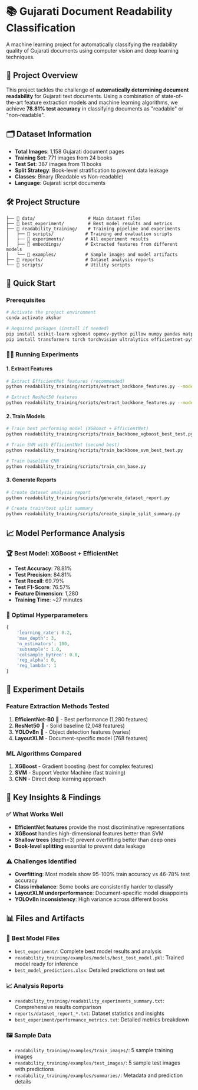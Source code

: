 # 📚 Gujarati Document Readability Classification

A machine learning project for automatically classifying the readability quality of Gujarati documents using computer vision and deep learning techniques.

## 🎯 Project Overview

This project tackles the challenge of **automatically determining document readability** for Gujarati text documents. Using a combination of state-of-the-art feature extraction models and machine learning algorithms, we achieve **78.81% test accuracy** in classifying documents as "readable" or "non-readable".



## 🗂️ Dataset Information

- **Total Images**: 1,158 Gujarati document pages
- **Training Set**: 771 images from 24 books
- **Test Set**: 387 images from 11 books  
- **Split Strategy**: Book-level stratification to prevent data leakage
- **Classes**: Binary (Readable vs Non-readable)
- **Language**: Gujarati script documents

## 🛠️ Project Structure

```
├── 📁 data/                    # Main dataset files
├── 📁 best_experiment/         # Best model results and metrics
├── 📁 readability_training/    # Training pipeline and experiments
│   ├── 📁 scripts/            # Training and evaluation scripts
│   ├── 📁 experiments/        # All experiment results
│   ├── 📁 embeddings/         # Extracted features from different models
│   └── 📁 examples/           # Sample images and model artifacts
├── 📁 reports/                # Dataset analysis reports
└── 📁 scripts/                # Utility scripts
```

## 🚀 Quick Start

### Prerequisites
```bash
# Activate the project environment
conda activate akshar

# Required packages (install if needed)
pip install scikit-learn xgboost opencv-python pillow numpy pandas matplotlib seaborn
pip install transformers torch torchvision ultralytics efficientnet-pytorch
```

### 🏃‍♂️ Running Experiments

#### 1. Extract Features
```bash
# Extract EfficientNet features (recommended)
python readability_training/scripts/extract_backbone_features.py --model efficientnet

# Extract ResNet50 features  
python readability_training/scripts/extract_backbone_features.py --model resnet50
```

#### 2. Train Models
```bash
# Train best performing model (XGBoost + EfficientNet)
python readability_training/scripts/train_backbone_xgboost_best_test.py

# Train SVM with EfficientNet (second best)
python readability_training/scripts/train_backbone_svm_best_test.py

# Train baseline CNN
python readability_training/scripts/train_cnn_base.py
```

#### 3. Generate Reports
```bash
# Create dataset analysis report
python readability_training/scripts/generate_dataset_report.py

# Create train/test split summary
python readability_training/scripts/create_simple_split_summary.py
```

## 📈 Model Performance Analysis

### 🏆 Best Model: XGBoost + EfficientNet
- **Test Accuracy**: 78.81%
- **Test Precision**: 84.81%
- **Test Recall**: 69.79% 
- **Test F1-Score**: 76.57%
- **Feature Dimension**: 1,280
- **Training Time**: ~27 minutes

### 🔧 Optimal Hyperparameters
```python
{
    'learning_rate': 0.2,
    'max_depth': 3,
    'n_estimators': 100,
    'subsample': 1.0,
    'colsample_bytree': 0.8,
    'reg_alpha': 0,
    'reg_lambda': 1
}
```

## 🧪 Experiment Details

### Feature Extraction Methods Tested
1. **EfficientNet-B0** 🥇 - Best performance (1,280 features)
2. **ResNet50** 🥈 - Solid baseline (2,048 features) 
3. **YOLOv8n** 🥉 - Object detection features (varies)
4. **LayoutXLM** - Document-specific model (768 features)

### ML Algorithms Compared
1. **XGBoost** - Gradient boosting (best for complex features)
2. **SVM** - Support Vector Machine (fast training)
3. **CNN** - Direct deep learning approach

## 📝 Key Insights & Findings

### ✅ What Works Well
- **EfficientNet features** provide the most discriminative representations
- **XGBoost** handles high-dimensional features better than SVM
- **Shallow trees** (depth=3) prevent overfitting better than deep ones
- **Book-level splitting** essential to prevent data leakage

### ⚠️ Challenges Identified  
- **Overfitting**: Most models show 95-100% train accuracy vs 46-78% test accuracy
- **Class imbalance**: Some books are consistently harder to classify
- **LayoutXLM underperformance**: Document-specific model disappoints
- **YOLOv8n inconsistency**: High variance across different books

## 📊 Files and Artifacts

### 🎯 Best Model Files
- `best_experiment/`: Complete best model results and analysis
- `readability_training/examples/models/best_test_model.pkl`: Trained model ready for inference
- `best_model_predictions.xlsx`: Detailed predictions on test set

### 📈 Analysis Reports
- `readability_training/readability_experiments_summary.txt`: Comprehensive results comparison
- `reports/dataset_report_*.txt`: Dataset statistics and insights
- `best_experiment/performance_metrics.txt`: Detailed metrics breakdown

### 🖼️ Sample Data
- `readability_training/examples/train_images/`: 5 sample training images
- `readability_training/examples/test_images/`: 5 sample test images with predictions
- `readability_training/examples/summaries/`: Metadata and prediction details
